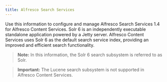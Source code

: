 ```yaml
---
title: Alfresco Search Services 
---
```


Use this information to configure and manage Alfresco Search Services 1.4 for Alfresco Content Services.
Solr 6 is an independently executable standalone application powered by a Jetty server. Alfresco Content Services uses Solr 6 as the default search service index, providing an improved and efficient search functionality.

> **Note:** In this information, the Solr 6 search subsystem is referred to as Solr.

> **Important:** The Lucene search subsystem is not supported in Alfresco Content Services.
